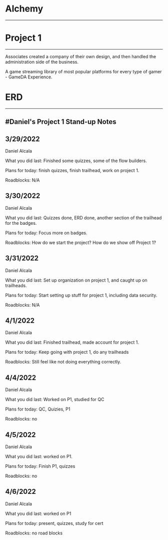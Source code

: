 # Alchemy
-----------------
# Project 1
-------------------
Associates created a company of their own design, and then handled the administration side of the business.

A game streaming library of most popular platforms for every type of gamer - GameDA Experience.

# ERD
--------------------


#Daniel's Project 1 Stand-up Notes
--------------------------------------
3/29/2022
---------------------
Daniel Alcala

What you did last: Finished some quizzes, some of the flow builders.

Plans for today: finish quizzes, finish trailhead, work on project 1.

Roadblocks: N/A

3/30/2022
----------------------
Daniel Alcala

What you did last: Quizzes done, ERD done, another section of the trailhead for the badges.

Plans for today: Focus more on badges.

Roadblocks: How do we start the project? How do we show off Project 1?

3/31/2022
----------------------
Daniel Alcala

What you did last: Set up organization on project 1, and caught up on trailheads.

Plans for today: Start setting up stuff for project 1, including data security.

Roadblocks: N/A

4/1/2022
----------------------
Daniel Alcala

What you did last: Finished trailhead, made account for project 1.

Plans for today: Keep going with project 1, do any trailheads

Roadblocks: Still feel like not doing everything correctly.

4/4/2022
--------------------------
Daniel Alcala

What you did last: Worked on P1, studied for QC

Plans for today: QC, Quizies, P1

Roadblocks: no

4/5/2022
----------------------------
Daniel Alcala

What you did last: worked on P1.

Plans for today: Finish P1, quizzes

Roadblocks: no

4/6/2022
----------------------------
Daniel Alcala

What you did last: worked on P1

Plans for today: present, quizzes, study for cert 

Roadblocks: no road blocks
